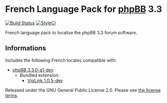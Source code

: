 # French Language Pack for [phpBB](https://www.phpbb.com/) 3.3

[![Build Status](https://travis-ci.org/milescellar/phpbb-language-fr.svg?branch=3.3.x)](https://travis-ci.org/milescellar/phpbb-language-fr) [![StyleCI](https://styleci.io/repos/70081134/shield?style=flat&branch=3.3.x)](https://styleci.io/repos/70081134)

French language pack to localise the phpBB 3.3 forum software.

## Informations

Includes the following French locales compatible with:

- [phpBB 3.3.0-a1-dev](https://github.com/phpbb/phpbb/tree/3.3.x)
  - Bundled extension:
    - [VigLink 1.0.5-dev](https://github.com/phpbb-extensions/viglink)

Released under the GNU General Public License 2.0. Please see [the license terms](https://github.com/milescellar/phpbb-language-fr/blob/3.3.x/language/fr/LICENSE).
